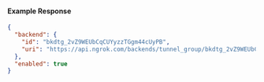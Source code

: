 <!-- Code generated for API Clients. DO NOT EDIT. -->
#### Example Response
```json
{
  "backend": {
    "id": "bkdtg_2vZ9WEUbCqCUYyzzTGgm44cUyPB",
    "uri": "https://api.ngrok.com/backends/tunnel_group/bkdtg_2vZ9WEUbCqCUYyzzTGgm44cUyPB"
  },
  "enabled": true
}
